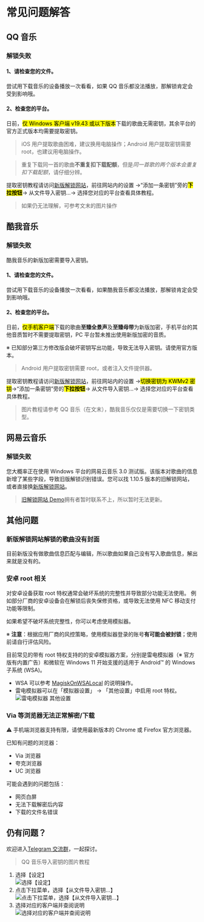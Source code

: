 # 常见问题解答

## QQ 音乐

### 解锁失败

#### 1、请检查您的文件。

尝试用下载音乐的设备播放一次看看，如果 QQ 音乐都没法播放，那解锁肯定会受到影响哦。

#### 2、检查您的平台。

日前，<mark>仅 Windows 客户端 v19.43 或以下版本</mark>下载的歌曲无需密钥，其余平台的官方正式版本均需要提取密钥。

> iOS 用户提取歌曲困难，建议换用电脑操作；Android 用户提取密钥需要 root，也建议用电脑操作。

> 重复下载同一首的歌曲**不重复扣下载配额**，但是*同一首歌的两个版本会重复扣下载配额*，请仔细分辨。

提取密钥教程请访问[新版解锁网站](https://um-react.netlify.app/)，前往网站内的设置 →“添加一条密钥”旁的<mark>**下拉按钮**</mark>→ 从文件导入密钥…→ 选择您对应的平台查看具体教程。

> 如果仍无法理解，可参考文末的图片操作

## 酷我音乐

### 解锁失败

酷我音乐的新版加密需要导入密钥。

#### 1、请检查您的文件。

尝试用下载音乐的设备播放一次看看，如果酷我音乐都没法播放，那解锁肯定会受到影响哦。

#### 2、检查您的平台。

日前，<mark>仅手机客户端</mark>下载的歌曲**至臻全景声**及**至臻母带**为新版加密，手机平台的其他音质暂时不需要提取密钥，PC 平台暂未推出使用新版加密的音质。

※ 已知部分第三方修改版会破坏密钥写出功能，导致无法导入密钥。请使用官方版本。

> Android 用户提取密钥需要 root，或者注入文件提供器。

提取密钥教程请访问[新版解锁网站](https://um-react.netlify.app/)，前往网站内的设置 →<mark>切换密钥为 KWMv2 密钥</mark>→“添加一条密钥”旁的<mark>**下拉按钮**</mark>→ 从文件导入密钥…→ 选择您对应的平台查看具体教程。

> 图片教程请参考 QQ 音乐（在文末），酷我音乐仅仅是需要切换一下密钥类型。

## 网易云音乐

### 解锁失败

您大概率正在使用 Windows 平台的网易云音乐 3.0 测试版。该版本对歌曲的信息新增了某些字段，导致旧版解锁识别错误。您可以找 1.10.5 版本的旧解锁网站，或者直接换[新版解锁网站](https://um-react.netlify.app/)。

> [旧解锁网站 Demo](https://demo.unlock-music.dev/)拥有者暂时联系不上，所以暂时无法更新。

## 其他问题

### 新版解锁网站解锁的歌曲没有封面

目前新版没有做歌曲信息匹配与编辑，所以歌曲如果自己没有写入歌曲信息，解出来就是没有的。

### 安卓 root 相关

对安卓设备获取 root 特权通常会破坏系统的完整性并导致部分功能无法使用。
例如部分厂商的安卓设备会在解锁后丧失保修资格，或导致无法使用 NFC 移动支付功能等限制。

如果希望不破坏系统完整性，你可以考虑使用模拟器。

※ **注意**：根据应用厂商的风控策略，使用模拟器登录的账号**有可能会被封锁**；使用前请自行评估风险。

目前常见的带有 root 特权支持的的安卓模拟器方案，分别是雷电模拟器（※ 官方版有内置广告）和微软在 Windows 11 开始支援的适用于 Android™ 的 Windows 子系统 (WSA)。

- WSA 可以参考 [MagiskOnWSALocal](https://github.com/LSPosed/MagiskOnWSALocal) 的说明操作。
- 雷电模拟器可以在「模拟器设置」 → 「其他设置」中启用 root 特权。
  ![雷电模拟器 其他设置](../src/faq/assets/ld_settings_misc@2x.webp)

### Via 等浏览器无法正常解密/下载

⚠️ 手机端浏览器支持有限，请使用最新版本的 Chrome 或 Firefox 官方浏览器。

已知有问题的浏览器：

- Via 浏览器
- 夸克浏览器
- UC 浏览器

可能会遇到的问题包括：

- 网页白屏
- 无法下载解密后内容
- 下载的文件名错误

## 仍有问题？

欢迎进入[Telegram 交流群](https://t.me/unlock_music_chat)，一起探讨。

> QQ 音乐导入密钥的图片教程

1. 选择【设定】
   <br/>![选择【设定】](./assets/faq_1_home.webp)
2. 点击下拉菜单，选择【从文件导入密钥…】
   <br/>![点击下拉菜单，选择【从文件导入密钥…】](./assets/faq_2_import.webp)
3. 选择对应的客户端并查阅说明
   <br/>![选择对应的客户端并查阅说明](./assets/faq_3_instructions.webp)
